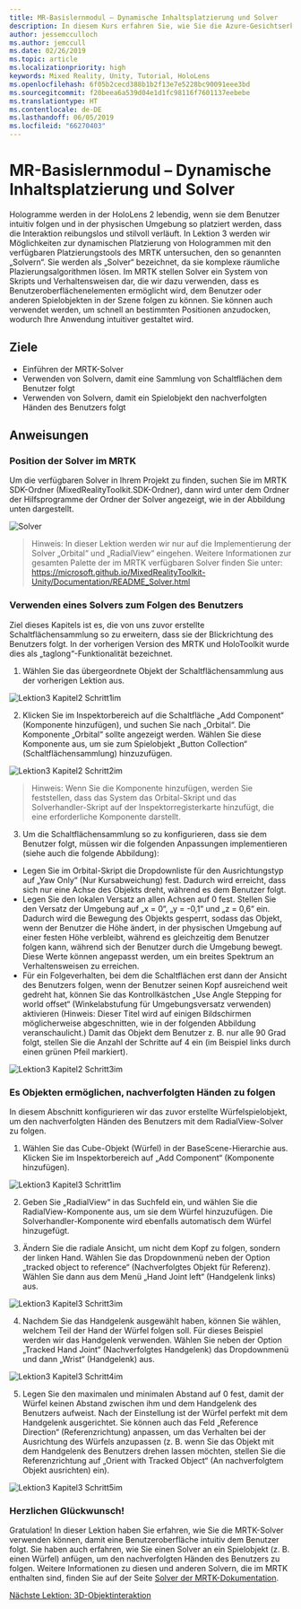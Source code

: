 ```yaml
---
title: MR-Basislernmodul – Dynamische Inhaltsplatzierung und Solver
description: In diesem Kurs erfahren Sie, wie Sie die Azure-Gesichtserkennung in einer Mixed Reality-Anwendung implementieren.
author: jessemcculloch
ms.author: jemccull
ms.date: 02/26/2019
ms.topic: article
ms.localizationpriority: high
keywords: Mixed Reality, Unity, Tutorial, HoloLens
ms.openlocfilehash: 6f05b2cecd388b1b2f13e7e5228bc90091eee3bd
ms.sourcegitcommit: f20beea6a539d04e1d1fc98116f7601137eebebe
ms.translationtype: HT
ms.contentlocale: de-DE
ms.lasthandoff: 06/05/2019
ms.locfileid: "66270403"
---
```

# <a name="mr-learning-base-module---dynamic-content-placement-and-solvers"></a>MR-Basislernmodul – Dynamische Inhaltsplatzierung und Solver

Hologramme werden in der HoloLens 2 lebendig, wenn sie dem Benutzer intuitiv folgen und in der physischen Umgebung so platziert werden, dass die Interaktion reibungslos und stilvoll verläuft. In Lektion 3 werden wir Möglichkeiten zur dynamischen Platzierung von Hologrammen mit den verfügbaren Platzierungstools des MRTK untersuchen, den so genannten „Solvern“. Sie werden als „Solver“ bezeichnet, da sie komplexe räumliche Plazierungsalgorithmen lösen. Im MRTK stellen Solver ein System von Skripts und Verhaltensweisen dar, die wir dazu verwenden, dass es Benutzeroberflächenelementen ermöglicht wird, dem Benutzer oder anderen Spielobjekten in der Szene folgen zu können. Sie können auch verwendet werden, um schnell an bestimmten Positionen anzudocken, wodurch Ihre Anwendung intuitiver gestaltet wird. 

## <a name="objectives"></a>Ziele

* Einführen der MRTK-Solver
* Verwenden von Solvern, damit eine Sammlung von Schaltflächen dem Benutzer folgt
* Verwenden von Solvern, damit ein Spielobjekt den nachverfolgten Händen des Benutzers folgt

## <a name="instructions"></a>Anweisungen

### <a name="location-of-solvers-in-the-mrtk"></a>Position der Solver im MRTK
 Um die verfügbaren Solver in Ihrem Projekt zu finden, suchen Sie im MRTK SDK-Ordner (MixedRealityToolkit.SDK-Ordner), dann wird unter dem Ordner der Hilfsprogramme der Ordner der Solver angezeigt, wie in der Abbildung unten dargestellt.

![Solver](images/lesson3_chapter1_step1im.PNG)

>Hinweis: In dieser Lektion werden wir nur auf die Implementierung der Solver „Orbital“ und „RadialView“ eingehen. Weitere Informationen zur gesamten Palette der im MRTK verfügbaren Solver finden Sie unter: https://microsoft.github.io/MixedRealityToolkit-Unity/Documentation/README_Solver.html

### <a name="use-a-solver-to-follow-the-user"></a>Verwenden eines Solvers zum Folgen des Benutzers
Ziel dieses Kapitels ist es, die von uns zuvor erstellte Schaltflächensammlung so zu erweitern, dass sie der Blickrichtung des Benutzers folgt. In der vorherigen Version des MRTK und HoloToolkit wurde dies als „taglong“-Funktionalität bezeichnet.

1. Wählen Sie das übergeordnete Objekt der Schaltflächensammlung aus der vorherigen Lektion aus.

![Lektion3 Kapitel2 Schritt1im](images/Lesson3_chapter2_step1im.PNG)

2. Klicken Sie im Inspektorbereich auf die Schaltfläche „Add Component“ (Komponente hinzufügen), und suchen Sie nach „Orbital“. Die Komponente „Orbital“ sollte angezeigt werden. Wählen Sie diese Komponente aus, um sie zum Spielobjekt „Button Collection“ (Schaltflächensammlung) hinzuzufügen.

![Lektion3 Kapitel2 Schritt2im](images/Lesson3_Chapter2_step2im.PNG)

>Hinweis: Wenn Sie die Komponente hinzufügen, werden Sie feststellen, dass das System das Orbital-Skript und das Solverhandler-Skript auf der Inspektorregisterkarte hinzufügt, die eine erforderliche Komponente darstellt. 

3. Um die Schaltflächensammlung so zu konfigurieren, dass sie dem Benutzer folgt, müssen wir die folgenden Anpassungen implementieren (siehe auch die folgende Abbildung):
- Legen Sie im Orbital-Skript die Dropdownliste für den Ausrichtungstyp auf „Yaw Only“ (Nur Kursabweichung) fest. Dadurch wird erreicht, dass sich nur eine Achse des Objekts dreht, während es dem Benutzer folgt.
- Legen Sie den lokalen Versatz an allen Achsen auf 0 fest. Stellen Sie den Versatz der Umgebung auf „x = 0“, „y = -0,1“ und „z = 0,6“ ein. Dadurch wird die Bewegung des Objekts gesperrt, sodass das Objekt, wenn der Benutzer die Höhe ändert, in der physischen Umgebung auf einer festen Höhe verbleibt, während es gleichzeitig dem Benutzer folgen kann, während sich der Benutzer durch die Umgebung bewegt. Diese Werte können angepasst werden, um ein breites Spektrum an Verhaltensweisen zu erreichen.
- Für ein Folgeverhalten, bei dem die Schaltflächen erst dann der Ansicht des Benutzers folgen, wenn der Benutzer seinen Kopf ausreichend weit gedreht hat, können Sie das Kontrollkästchen „Use Angle Stepping for world offset“ (Winkelabstufung für Umgebungsversatz verwenden) aktivieren (Hinweis: Dieser Titel wird auf einigen Bildschirmen möglicherweise abgeschnitten, wie in der folgenden Abbildung veranschaulicht.) Damit das Objekt dem Benutzer z. B. nur alle 90 Grad folgt, stellen Sie die Anzahl der Schritte auf 4 ein (im Beispiel links durch einen grünen Pfeil markiert). 

![Lektion3 Kapitel2 Schritt3im](images/Lesson3_chapter2_step3im.PNG)

### <a name="enabling-objects-to-follow-tracked-hands"></a>Es Objekten ermöglichen, nachverfolgten Händen zu folgen

In diesem Abschnitt konfigurieren wir das zuvor erstellte Würfelspielobjekt, um den nachverfolgten Händen des Benutzers mit dem RadialView-Solver zu folgen.

1. Wählen Sie das Cube-Objekt (Würfel) in der BaseScene-Hierarchie aus. Klicken Sie im Inspektorbereich auf „Add Component“ (Komponente hinzufügen). 

![Lektion3 Kapitel3 Schritt1im](images/Lesson3_Chapter3_step1im.PNG)

2. Geben Sie „RadialView“ in das Suchfeld ein, und wählen Sie die RadialView-Komponente aus, um sie dem Würfel hinzuzufügen. Die Solverhandler-Komponente wird ebenfalls automatisch dem Würfel hinzugefügt.

3. Ändern Sie die radiale Ansicht, um nicht dem Kopf zu folgen, sondern der linken Hand. Wählen Sie das Dropdownmenü neben der Option „tracked object to reference“ (Nachverfolgtes Objekt für Referenz). Wählen Sie dann aus dem Menü „Hand Joint left“ (Handgelenk links) aus.

![Lektion3 Kapitel3 Schritt3im](images/Lesson3_chapter3_step3im.PNG)

4. Nachdem Sie das Handgelenk ausgewählt haben, können Sie wählen, welchem Teil der Hand der Würfel folgen soll. Für dieses Beispiel werden wir das Handgelenk verwenden. Wählen Sie neben der Option „Tracked Hand Joint“ (Nachverfolgtes Handgelenk) das Dropdownmenü und dann „Wrist“ (Handgelenk) aus. 

![Lektion3 Kapitel3 Schritt4im](images/Lesson3_chapter3_step4im.PNG)

5. Legen Sie den maximalen und minimalen Abstand auf 0 fest, damit der Würfel keinen Abstand zwischen ihm und dem Handgelenk des Benutzers aufweist. Nach der Einstellung ist der Würfel perfekt mit dem Handgelenk ausgerichtet. Sie können auch das Feld „Reference Direction“ (Referenzrichtung) anpassen, um das Verhalten bei der Ausrichtung des Würfels anzupassen (z. B. wenn Sie das Objekt mit dem Handgelenk des Benutzers drehen lassen möchten, stellen Sie die Referenzrichtung auf „Orient with Tracked Object“ (An nachverfolgtem Objekt ausrichten) ein).

![Lektion3 Kapitel3 Schritt5im](images/Lesson3_chapter3_step5im.PNG)

### <a name="congratulations"></a>Herzlichen Glückwunsch!
Gratulation! In dieser Lektion haben Sie erfahren, wie Sie die MRTK-Solver verwenden können, damit eine Benutzeroberfläche intuitiv dem Benutzer folgt. Sie haben auch erfahren, wie Sie einen Solver an ein Spielobjekt (z. B. einen Würfel) anfügen, um den nachverfolgten Händen des Benutzers zu folgen. Weitere Informationen zu diesen und anderen Solvern, die im MRTK enthalten sind, finden Sie auf der Seite [Solver der MRTK-Dokumentation](https://microsoft.github.io/MixedRealityToolkit-Unity/Documentation/README_Solver.html).

[Nächste Lektion: 3D-Objektinteraktion](mrlearning-base-ch4.md)

